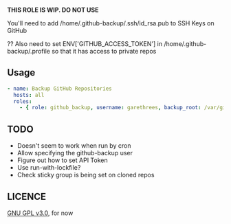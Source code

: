 **THIS ROLE IS WIP. DO NOT USE**

You'll need to add /home/.github-backup/.ssh/id_rsa.pub to SSH Keys on GitHub

?? Also need to set ENV['GITHUB_ACCESS_TOKEN'] in /home/.github-backup/.profile so that it has access to private repos

Usage
-----

```yaml
- name: Backup GitHub Repositories
  hosts: all
  roles:
    - { role: github_backup, username: garethrees, backup_root: /var/github-backup, token: S3CR3T }
```

TODO
----

- Doesn't seem to work when run by cron
- Allow specifying the github-backup user
- Figure out how to set API Token
- Use run-with-lockfile?
- Check sticky group is being set on cloned repos

LICENCE
-------

[GNU GPL v3.0](LICENCE), for now
